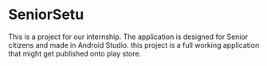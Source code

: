 # SeniorSetu
This is a project for our internship. The application is designed for Senior citizens and made in Android Studio. this project is a full working application that might get published onto play store.
